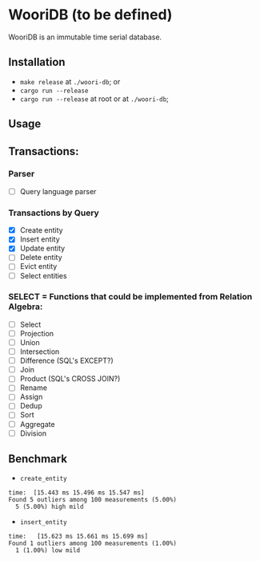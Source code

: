 # WooriDB (to be defined)

WooriDB is an immutable time serial database.

## Installation

- `make release` at `./woori-db`; or
- `cargo run --release`
- `cargo run --release` at root or at `./woori-db`;

## Usage



## Transactions:

### Parser
- [ ] Query language parser

### Transactions by Query
- [x] Create entity
- [x] Insert entity
- [x] Update entity
- [ ] Delete entity
- [ ] Evict entity
- [ ] Select entities

<!-- ### Transactions by Endpoint
- [ ] Create entity
- [ ] Insert entity
- [ ] Update entity
- [ ] Delete entity
- [ ] Evict entity
- [ ] Select entities ???? -->


### SELECT = Functions that could be implemented from Relation Algebra:
- [ ] Select
- [ ] Projection
- [ ] Union
- [ ] Intersection
- [ ] Difference (SQL's EXCEPT?)
- [ ] Join
- [ ] Product (SQL's CROSS JOIN?)
- [ ] Rename
- [ ] Assign
- [ ] Dedup
- [ ] Sort
- [ ] Aggregate
- [ ] Division

## Benchmark

* `create_entity`
```
time:  [15.443 ms 15.496 ms 15.547 ms]
Found 5 outliers among 100 measurements (5.00%)
  5 (5.00%) high mild
```

* `insert_entity`
```
time:   [15.623 ms 15.661 ms 15.699 ms]
Found 1 outliers among 100 measurements (1.00%)
  1 (1.00%) low mild
```